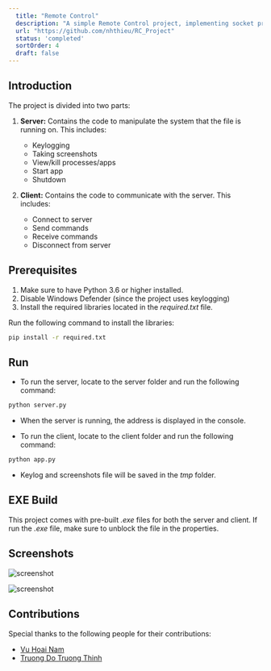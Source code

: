 ```yaml
---
  title: "Remote Control"
  description: "A simple Remote Control project, implementing socket programming in Python."
  url: "https://github.com/nhthieu/RC_Project"
  status: 'completed'
  sortOrder: 4
  draft: false
---
```


## Introduction

The project is divided into two parts:

1. **Server:** Contains the code to manipulate the system that the file is running on. This includes:

   - Keylogging
   - Taking screenshots
   - View/kill processes/apps
   - Start app
   - Shutdown

2. **Client:** Contains the code to communicate with the server. This includes:

    - Connect to server
    - Send commands
    - Receive commands
    - Disconnect from server

## Prerequisites

1. Make sure to have Python 3.6 or higher installed.
2. Disable Windows Defender (since the project uses keylogging)
3. Install the required libraries located in the *required.txt* file.

Run the following command to install the libraries:

```bash
pip install -r required.txt
```

## Run

- To run the server, locate to the server folder and run the following command:

```bash
python server.py
```

- When the server is running, the address is displayed in the console.

- To run the client, locate to the client folder and run the following command:

```bash
python app.py
```

- Keylog and screenshots file will be saved in the _tmp_ folder.

## EXE Build

This project comes with pre-built *.exe* files for both the server and client.
If run the *.exe* file, make sure to unblock the file in the properties.

## Screenshots

![screenshot](https://ik.imagekit.io/ifzn1ow2v/rc_screenshot_QWoPmTs0e.jpg?ik-sdk-version=javascript-1.4.3&updatedAt=1657960718590)

![screenshot](https://ik.imagekit.io/ifzn1ow2v/rc_server_screenshot_JegqL-NoF.jpg?ik-sdk-version=javascript-1.4.3&updatedAt=1657960950444)

## Contributions

Special thanks to the following people for their contributions:

- [Vu Hoai Nam](https://github.com/namhoai1109)
- [Truong Do Truong Thinh](https://github.com/td2thinh)